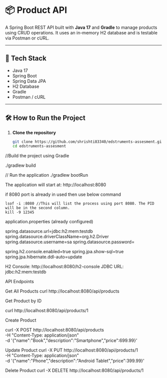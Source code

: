 # 📦 Product API

A Spring Boot REST API built with **Java 17** and **Gradle** to manage products using CRUD operations. It uses an in-memory H2 database and is testable via Postman or cURL.

---

## 🧰 Tech Stack

- Java 17
- Spring Boot
- Spring Data JPA
- H2 Database
- Gradle
- Postman / cURL

---

## 🛠️ How to Run the Project

1. **Clone the repository**
   ```bash
   git clone https://github.com/shrishti83340/edstruments-assesment.git
   cd edstruments-assesment
   

//Build the project using Gradle

./gradlew build

// Run the application
./gradlew bootRun

The application will start at:
http://localhost:8080

if 8080 port is already in used then use below command

    lsof -i :8080 //This will list the process using port 8080. The PID will be in the second column.
    kill -9 12345

application.properties (already configured)

spring.datasource.url=jdbc:h2:mem:testdb
spring.datasource.driverClassName=org.h2.Driver
spring.datasource.username=sa
spring.datasource.password=

spring.h2.console.enabled=true
spring.jpa.show-sql=true
spring.jpa.hibernate.ddl-auto=update


H2 Console: http://localhost:8080/h2-console
JDBC URL: jdbc:h2:mem:testdb

API Endpoints

Get All Products
curl http://localhost:8080/api/products

Get Product by ID

curl http://localhost:8080/api/products/1

Create Product

curl -X POST http://localhost:8080/api/products \
-H "Content-Type: application/json" \
-d '{"name":"Book","description":"Smartphone","price":699.99}'

Update Product
curl -X PUT http://localhost:8080/api/products/1 \
-H "Content-Type: application/json" \
-d '{"name":"Phone","description":"Android Tablet","price":399.99}'

Delete Product
curl -X DELETE http://localhost:8080/api/products/1